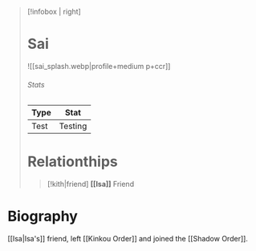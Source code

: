 > [!infobox | right]
> # Sai
> ![[sai_splash.webp|profile+medium p+ccr]]
> ###### Stats
> | Type | Stat |
> | ---- | ---- |
> | Test | Testing |
> # Relationthips
> >[!kith|friend] **[[Isa]]** Friend

# Biography
[[Isa|Isa's]] friend, left [[Kinkou Order]] and joined the [[Shadow Order]].